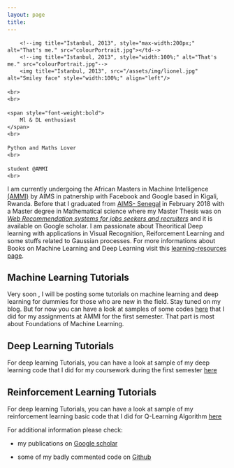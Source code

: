 ```yaml
---
layout: page
title: 
---
```



<td style="width=20%;vertical-align: top;">



        <!--img title="Istanbul, 2013", style="max-width:200px;" alt="That's me." src="colourPortrait.jpg"></td-->
        <!--img title="Istanbul, 2013", style="width:100%;" alt="That's me." src="colourPortrait.jpg"-->
        <img title="Istanbul, 2013", src="/assets/img/lionel.jpg" alt="Smiley face" style="width:100%;" align="left"/>

	<br>
	<br>

	<span style="font-weight:bold">
		Ml & DL enthusiast
	</span>
	<br>

	Python and Maths Lover 
	<br>

	student @AMMI
	<br>
</td>


I am currently undergoing the African Masters in Machine Intelligence [(AMMI)](http://aims-ammi.com/) by AIMS in patnership with Facebook and Google based in Kigali, Rwanda.
Before that I graduated from [AIMS- Senegal](https://www.aims-senegal.org/) in February 2018 with a Master degree in Mathematical science where my Master Thesis was on [*Web Recommendation systems for jobs seekers and recruiters*](https://scholar.google.com/citations?user=NEBFZl8AAAAJ&hl=en) and it is available on Google scholar.
I am passionate about Theoritical Deep learning with applications in Visual Recognition, Reiforcement Learning and some stuffs related to Gaussian processes.
For more informations about Books on Machine Learning and Deep Learning visit this [learning-resources page](post.md).


## Machine Learning Tutorials
Very soon , I will be posting some tutorials on machine learning and deep learning for dummies for those who are new in the field. Stay tuned  on my blog. But for now you can have a look at samples of some codes [here](https://github.com/tondji/tondji.github.io/tree/master/Tutorials-Assignments) that I did for my assignments at AMMI for the first semester. That part is most about Foundations of Machine Learning.

## Deep Learning Tutorials
For deep learning Tutorials, you can have a look at sample of my deep learning code that I did for my coursework during the first semester [here](https://github.com/tondji/tondji.github.io/tree/master/Deep-Learning-Codes)

## Reinforcement Learning Tutorials
For deep learning Tutorials, you can have a look at sample of my reinforcement learning basic code that I did for Q-Learning Algorithm [here](Reinforcement-Learning/Reinforcement+Learning+-Intro-to-Q-Learning.html)


For additional information please check:

* my publications on <a href = "https://scholar.google.fr/citations?view_op=list_works&hl=fr&user=NEBFZl8AAAAJ">Google scholar</a>
			
* some of my badly commented code on <a href = "https://github.com/tondji">Github</a>




